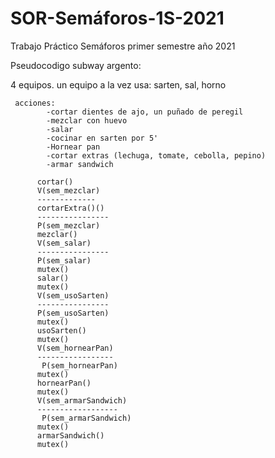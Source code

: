 # SOR-Semáforos-1S-2021
Trabajo Práctico Semáforos primer semestre año 2021

Pseudocodigo subway argento:
  
  4 equipos. 
  un equipo a la vez usa: sarten, sal, horno
     
     acciones:
            -cortar dientes de ajo, un puñado de peregil
            -mezclar con huevo
            -salar
            -cocinar en sarten por 5'
            -Hornear pan
            -cortar extras (lechuga, tomate, cebolla, pepino)
            -armar sandwich
            
          cortar()
          V(sem_mezclar)
          -------------
          cortarExtra()()                  
          ----------------
          P(sem_mezclar)
          mezclar()
          V(sem_salar)
          ----------------
          P(sem_salar)
          mutex()
          salar()
          mutex()
          V(sem_usoSarten)
          ----------------
          P(sem_usoSarten)
          mutex()
          usoSarten()
          mutex()
          V(sem_hornearPan)
          -----------------
           P(sem_hornearPan)
          mutex()
          hornearPan()
          mutex()
          V(sem_armarSandwich)
          ------------------
           P(sem_armarSandwich)
          mutex()
          armarSandwich()
          mutex() 
          
          
          
          
